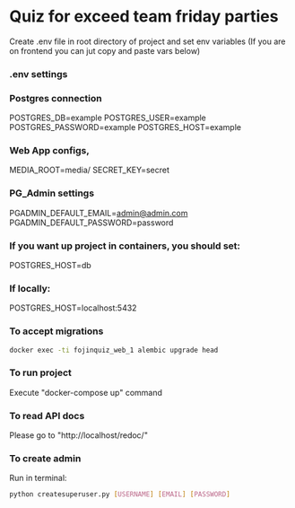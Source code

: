 # Quiz for exceed team friday parties
Create .env file in root directory of project and set env variables
(If you are on frontend you can jut copy and paste vars below)

### .env settings

### Postgres connection
POSTGRES_DB=example
POSTGRES_USER=example
POSTGRES_PASSWORD=example
POSTGRES_HOST=example

### Web App configs, 
MEDIA_ROOT=media/
SECRET_KEY=secret

### PG_Admin settings
PGADMIN_DEFAULT_EMAIL=admin@admin.com
PGADMIN_DEFAULT_PASSWORD=password


### If you want up project in containers, you should set:
POSTGRES_HOST=db

### If locally:
POSTGRES_HOST=localhost:5432

### To accept migrations
```bash
docker exec -ti fojinquiz_web_1 alembic upgrade head
```
### To run project
Execute "docker-compose up" command

### To read API docs
Please go to "http://localhost/redoc/"

### To create admin
Run in terminal:
```bash
python createsuperuser.py [USERNAME] [EMAIL] [PASSWORD]
```
